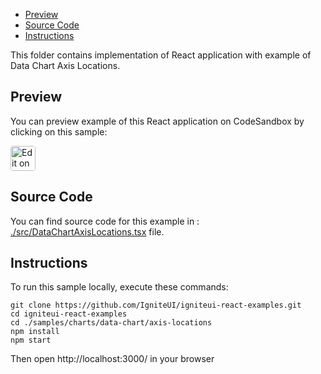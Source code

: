 <!-- NOTE: do not change this file because it will be auto re-generated from template file: -->
<!-- https://github.com/IgniteUI/igniteui-react-examples/tree/master/templates/sample/ReadMe.md -->

<!-- ## Table of Contents -->
- [Preview](#Preview)
- [Source Code](#Source-Code)
- [Instructions](#Instructions)

This folder contains implementation of React application with example of Data Chart Axis Locations.
<!-- in the Data Chart component -->
<!-- [Data Chart](https://infragistics.com/Reactsite/components/data-chart.html) -->

## Preview

You can preview example of this React application on CodeSandbox by clicking on this sample:

<html lang="en" xmlns="http://www.w3.org/1999/xhtml">
    <body>
        <a target="_blank" href="https://codesandbox.io/s/github/IgniteUI/igniteui-react-examples/tree/master/samples/charts/data-chart/axis-locations?fontsize=14&hidenavigation=1&theme=dark&view=preview&file=/src/DataChartAxisLocations.tsx" rel="noopener noreferrer">
            <img height="40px" style="border-radius: 0.25rem" alt="Edit on CodeSandbox" src="https://static.infragistics.com/xplatform/images/sandbox/code.png"/>
        </a>
        <!-- <a target="_blank"
href="https://codesandbox.io/s/github/IgniteUI/igniteui-react-examples/tree/master/samples/maps/geo-map/binding-csv-points?fontsize=14&hidenavigation=1&theme=dark&view=preview">
            <img alt="Edit Sample" src="https://codesandbox.io/static/img/play-codesandbox.svg"/>
        </a> -->
        <!-- <a target="_blank" style="margin-left: 0.5rem"
href="https://codesandbox.io/embed/github/IgniteUI/igniteui-react-examples/tree/master/samples/charts/data-chart/axis-locations?fontsize=14&hidenavigation=1&theme=dark&view=preview&file=/src/DataChartAxisLocations.tsx">
            <img height="40px" style="border-radius: 5px" alt="View on CodeSandbox" src="https://static.infragistics.com/xplatform/images/sandbox/view.png"/>
        </a> -->
        <!-- <a target="_blank"
href="https://codesandbox.io/embed/github/IgniteUI/igniteui-react-examples/tree/master/samples/maps/geo-map/binding-csv-points?fontsize=14&hidenavigation=1&theme=dark&view=preview">
            <img alt="View on CodeSandbox" src="https://static.infragistics.com/xplatform/images/sandbox/view.png"/>
        </a>
https://codesandbox.io/embed/react-treemap-overview-rtb45
https://codesandbox.io/static/img/play-codesandbox.svg
https://codesandbox.io/embed/react-treemap-overview-rtb45?view=browser -->
    </body>
</html>

<!-- ## Sample Preview -->

<!-- <iframe
  src="https://codesandbox.io/embed/github/IgniteUI/igniteui-react-examples/tree/master/samples/charts/data-chart/axis-locations?fontsize=14&hidenavigation=1&theme=dark&view=preview&file=/src/DataChartAxisLocations.tsx"
  style="width:100%; height:400px; border:0; border-radius: 4px; overflow:hidden;"
  allow="accelerometer; ambient-light-sensor; camera; encrypted-media; geolocation; gyroscope; hid; microphone; midi; payment; usb; vr"
  sandbox="allow-forms allow-modals allow-popups allow-presentation allow-same-origin allow-scripts"
></iframe> -->

## Source Code

You can find source code for this example in :
[./src/DataChartAxisLocations.tsx](./src/DataChartAxisLocations.tsx) file.

<!-- The following section provides source code from:
`./src/DataChartAxisLocations.tsx` file: -->

<!-- ```tsx
// axis' modules:
import { IgrNumericYAxis } from 'igniteui-react-charts';
import { IgrCategoryXAxis } from 'igniteui-react-charts';
// series' modules:
import { IgrColumnSeries } from 'igniteui-react-charts';
// data chart's modules:
import { IgrDataChart } from 'igniteui-react-charts';
import { IgrDataChartCoreModule } from 'igniteui-react-charts';
import { IgrDataChartCategoryModule } from 'igniteui-react-charts';
import { IgrDataChartInteractivityModule } from 'igniteui-react-charts';
// legend's modules:
import { IgrLegend } from 'igniteui-react-charts';
import { IgrLegendModule } from 'igniteui-react-charts';
import * as React from 'react';

IgrDataChartCoreModule.register();
IgrDataChartCategoryModule.register();
IgrDataChartInteractivityModule.register();
IgrLegendModule.register();

export default class DataChartAxisLocations extends React.Component {
    public data: any[];
    public chart: IgrDataChart;
    public legend: IgrLegend;

    constructor(props: any) {
        super(props);

        this.onChartRef = this.onChartRef.bind(this);
        this.onLegendRef = this.onLegendRef.bind(this);

        this.initData();
    }

    public render() {
        return (
        <div className="igContainer">
            <div className="igOptions">
                <span className="igLegend-title">Legend: </span>
                <div className="igLegend">
                    <IgrLegend ref={this.onLegendRef} orientation="Horizontal" />
                </div>
            </div>
            <div className="igComponent"  style={{height: "calc(100% - 35px)"}}>
                <IgrDataChart ref={this.onChartRef}
                    width="100%"
                    height="100%"
                    chartTitle="Company Financial Projections"
                    dataSource={this.data}
                    isHorizontalZoomEnabled={true}
                    isVerticalZoomEnabled={true}>

                    {/* multiple axes at various location: */}
                    <IgrCategoryXAxis name="xAxisYears"
                    interval={12} labelLocation="OutsideBottom" overlap={1} gap={0.4}
                    label="Year"  labelTextColor="gray" tickLength={0} />
                    <IgrCategoryXAxis name="xAxisMonths" overlap={1} gap={0.4}
                    interval={1}  labelLocation="OutsideBottom"
                    label="Month" labelTextColor="gray"/>
                    <IgrNumericYAxis  name="yAxisLeft" title="Expanse | Revenue" titleTextColor="gray"
                    minimumValue={-900} labelLocation="OutsideLeft"
                    maximumValue={900} labelTextColor="gray"
                    interval={300} />
                    <IgrNumericYAxis  name="yAxisRight" title="Profit (%)" titleTextColor="gray"
                    minimumValue={0}  labelLocation="OutsideRight" majorStrokeThickness={0}
                    maximumValue={100} labelTextColor="gray" labelHorizontalAlignment="left"
                    titleVerticalAlignment="center"
                      />

                    {/* multiple series: */}
                    <IgrColumnSeries name="series1"
                    title="Revenue"
                    valueMemberPath="Revenue"
                    brush="#9b58e2"
                    outline="#9b58e2"
                    xAxisName="xAxisMonths"
                    yAxisName="yAxisLeft"
                    isTransitionInEnabled="true"
                    showDefaultTooltip="true"/>
                    <IgrColumnSeries name="series3"
                    title="Expanse"
                    valueMemberPath="Expanse"
                    brush="#f23030"
                    outline="#f23030"
                    xAxisName="xAxisMonths"
                    yAxisName="yAxisLeft"
                    isTransitionInEnabled="true"
                    showDefaultTooltip="true" />
                    <IgrColumnSeries name="series2"
                    title="Profit"
                    valueMemberPath="Profit"
                    brush="#48ba39"
                    outline="#48ba39"
                    xAxisName="xAxisYears"
                    yAxisName="yAxisRight"
                    isTransitionInEnabled="true"
                    showDefaultTooltip="true"/>
               </IgrDataChart>
            </div>
        </div>
        );
    }

    public onChartRef(chart: IgrDataChart) {
        this.chart = chart;
        if (this.legend) {
            this.chart.legend = this.legend;
        }
    }

    public onLegendRef(legend: IgrLegend) {
        this.legend = legend;
        if (this.chart) {
            this.chart.legend = this.legend;
        }
    }

    public initData() {
        const items: any[] = [];
        const months: string[] = [
            "JAN", "FEB", "MAR", "APR", "MAY", "JUN",
            "JUL", "AUG", "SEP", "OCT", "NOV", "DEC" ];

        let revenue = 200;
        let profit = 15;
        let expanse = 0;

        let year = 2020;
        let month = 0;
        for (let i = 0; i < 25; i++) {
            revenue += Math.random() * 50 - 20;
            profit += Math.random() * 4.0 - 2.0; // percentage
            expanse = revenue - (revenue * profit / 100);
            items.push(
                {
                    Expanse: Math.round(-expanse),
                    Month:  months[month],
                    Profit: Math.round(profit),
                    Revenue: Math.round(revenue),
                    Year: year,
            });
            month += 1;
            if (month >= 12) {
                month = 0;
                year += 1;
            }
        }

        this.data = items;
    }
}

``` -->

## Instructions
To run this sample locally, execute these commands:

```
git clone https://github.com/IgniteUI/igniteui-react-examples.git
cd igniteui-react-examples
cd ./samples/charts/data-chart/axis-locations
npm install
npm start

```

Then open http://localhost:3000/ in your browser

